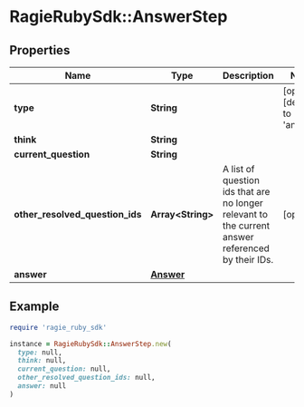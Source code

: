 # RagieRubySdk::AnswerStep

## Properties

| Name | Type | Description | Notes |
| ---- | ---- | ----------- | ----- |
| **type** | **String** |  | [optional][default to &#39;answer&#39;] |
| **think** | **String** |  |  |
| **current_question** | **String** |  |  |
| **other_resolved_question_ids** | **Array&lt;String&gt;** | A list of question ids that are no longer relevant to the current answer referenced by their IDs. | [optional] |
| **answer** | [**Answer**](Answer.md) |  |  |

## Example

```ruby
require 'ragie_ruby_sdk'

instance = RagieRubySdk::AnswerStep.new(
  type: null,
  think: null,
  current_question: null,
  other_resolved_question_ids: null,
  answer: null
)
```

